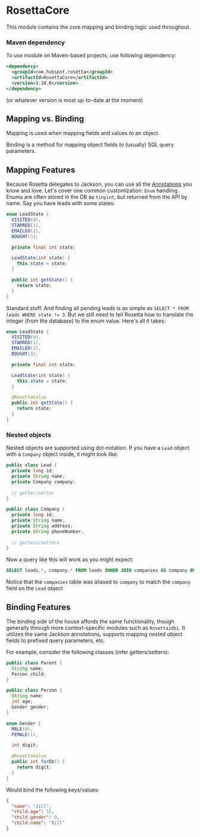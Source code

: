 # RosettaCore

This module contains the core mapping and binding logic used throughout.

### Maven dependency

To use module on Maven-based projects, use following dependency:

```xml
<dependency>
  <groupId>com.hubspot.rosetta</groupId>
  <artifactId>RosettaCore</artifactId>
  <version>3.10.0</version>
</dependency>
```

(or whatever version is most up-to-date at the moment)

## Mapping vs. Binding

Mapping is used when mapping fields and values *to* an object.

Binding is a method for mapping object fields *to* (usually) SQL query parameters.


## Mapping Features

Because Rosetta delegates to Jackson, you can use all the [Annotations](http://wiki.fasterxml.com/JacksonAnnotations) you know and love. Let's cover one common customization: `Enum` handling. Enums are often stored in the DB as `tinyint`, but returned from the API by name. Say you have leads with some states:

```java
enum LeadState {
  VISITED(0),
  STARRED(1),
  EMAILED(2),
  BOUGHT(3);

  private final int state;

  LeadState(int state) {
    this.state = state;
  }

  public int getState() {
    return state;
  }
}
```

Standard stuff. And finding all pending leads is as simple as `SELECT * FROM leads WHERE state != 3`. But we still need to tell Rosetta how to translate the integer (from the database) to the enum value. Here's all it takes:

```java
enum LeadState {
  VISITED(0),
  STARRED(1),
  EMAILED(2),
  BOUGHT(3);

  private final int state;

  LeadState(int state) {
    this.state = state;
  }

  @RosettaValue
  public int getState() {
    return state;
  }
}
```

### Nested objects

Nested objects are supported using dot-notation. If you have a `Lead` object with a `Company` object inside, it might look like:

```java
public class Lead {
  private long id;
  private String name;
  private Company company;
  
  // getter/setter
}
```

```java
public class Company {
  private long id;
  private String name;
  private String address;
  private String phoneNumber;
  
  // getters/setters
}
```

Now a query like this will work as you might expect:

```sql
SELECT leads.*, company.* FROM leads INNER JOIN companies AS company ON (leads.company_id = company.id)
```

Notice that the `companies` table was aliased to `company` to match the `company` field on the `Lead` object

## Binding Features

The binding side of the house affords the same functionality, though generally through more context-specific modules such as `RosettaJdbi`. It utilizes the same Jackson annotations, supports mapping nested object fields to prefixed query parameters, etc.

For example, consider the following classes (infer getters/setters):

```java
public class Parent {
  String name;
  Person child;
}

public class Person {
  String name;
  int age;
  Gender gender;
}

enum Gender {
  MALE(0),
  FEMALE(1),

  int digit;

  @RosettaValue
  public int forDb() {
    return digit;
  }
}
```

Would bind the following keys/values:

```json
{
  "name": "Jill",
  "child.age": 15,
  "child.gender": 0,
  "child.name": "Bill"
}
```
